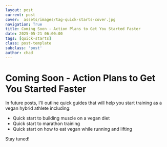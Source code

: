 ```yaml
---
layout: post
current: post
cover:  assets/images/tag-quick-starts-cover.jpg
navigation: True
title: Coming Soon - Action Plans to Get You Started Faster
date: 2025-05-21 06:00:00
tags: [quick-starts]
class: post-template
subclass: 'post'
author: chad
---
```


# Coming Soon - Action Plans to Get You Started Faster

In future posts, I'll outline quick guides that will help you start training as a 
vegan hybrid athlete including: 
- Quick start to building muscle on a vegan diet
- Quick start to marathon training
- Quick start on how to eat vegan while running and lifting

Stay tuned!
